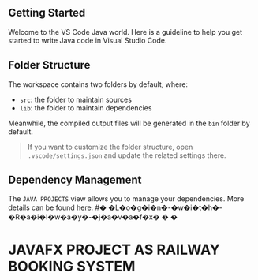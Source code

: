 ## Getting Started

Welcome to the VS Code Java world. Here is a guideline to help you get started to write Java code in Visual Studio Code.

## Folder Structure

The workspace contains two folders by default, where:

- `src`: the folder to maintain sources
- `lib`: the folder to maintain dependencies

Meanwhile, the compiled output files will be generated in the `bin` folder by default.

> If you want to customize the folder structure, open `.vscode/settings.json` and update the related settings there.

## Dependency Management

The `JAVA PROJECTS` view allows you to manage your dependencies. More details can be found [here](https://github.com/microsoft/vscode-java-dependency#manage-dependencies).
#� �L�o�g�i�n�-�w�i�t�h�-�R�a�i�l�w�a�y�-�j�a�v�a�f�x�
�
�

<h1>JAVAFX PROJECT AS RAILWAY BOOKING SYSTEM</h1>
